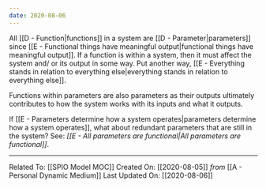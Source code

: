 ```yaml
---
date: 2020-08-06
---
```


All [[D - Function|functions]] in a system are [[D - Parameter|parameters]] since [[E - Functional things have meaningful output|functional things have meaningful output]]. If a function is within a system, then it must affect the system and/ or its output in some way. Put another way, [[E - Everything stands in relation to everything else|everything stands in relation to everything else]].

Functions within parameters are also parameters as their outputs ultimately contributes to how the system works with its inputs and what it outputs.

If [[E - Parameters determine how a system operates|parameters determine how a system operates]], what about redundant parameters that are still in the system? See: *[[E - All parameters are functional|All parameters are functional]]*.

---

Related To: [[SPIO Model MOC]]
Created On: [[2020-08-05]] *from* [[A - Personal Dynamic Medium]]
Last Updated On: [[2020-08-06]]